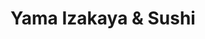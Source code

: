 ---
layout: place
title: "Yama Izakaya & Sushi"
permalink: /texas/plano/yama-izakaya-sushi.html
stateAbbr: TX
stateName: Texas
cityName: Plano
place_id: ChIJEb5HlsI8TIYRHhA6unltrZE
photos:
  - name: >-
      places/ChIJEb5HlsI8TIYRHhA6unltrZE/photos/AeeoHcJ6yyTorgib4C2jrQlDQtovMQa-fJSC9u5aSyAjqi9SJIY-HFS9tyQpPlKLepfuOIBZfFjCWcgLAsRaxdxt-uz51O4E20xM2zlAkkT9qSj2rbi5sw57IomEwDfxvyM7r8CDJ8eH95lJD9jlLpFhDXWlGy9RolUNNFOCHxkONgIrGCQ0sUqGRolmz2eGezvStbtAKxAwS440QMs_DKLgpv4aStjtlhtZ97S4hVANyZTAD4aePrviBp1gAZzHlHIJL7OnmsE7DQcOlT7j92yyajo_4AFpbq0kxJzX00G1NsYtog
    widthPx: 1000
    heightPx: 750
    authorAttributions:
      - displayName: Yama Izakaya & Sushi
        uri: https://maps.google.com/maps/contrib/109354164808315980218
        photoUri: >-
          https://lh3.googleusercontent.com/a-/ALV-UjWRONMbblqcRlitEBcVJR0x5kFoIbMhac-t9UlpKVmJF9Jsgow=s100-p-k-no-mo
    flagContentUri: >-
      https://www.google.com/local/imagery/report/?cb_client=maps_api_places.places_api&image_key=!1e10!2sAF1QipOEV-UDmRe6BrWsIRzqex8HSnh_dWw3l0r93_ny&hl=en-US
    googleMapsUri: >-
      https://www.google.com/maps/place//data=!3m4!1e2!3m2!1sAF1QipOEV-UDmRe6BrWsIRzqex8HSnh_dWw3l0r93_ny!2e10!4m2!3m1!1s0x864c3cc29647be11:0x91ad6d79ba3a101e
  - name: >-
      places/ChIJEb5HlsI8TIYRHhA6unltrZE/photos/AeeoHcJNwa0bIITZX1MkP9aN-_pJExu0dkbXuji18iX9OVnteZrU94yIUHgO1pnddpSCLczAWl-StwCDBM14_irxbyyzx6JBSi7OMM6hn5FDMNUkMSfmQ8KcDpNQw_JSm2xYKygsEaOm8IQCGvQ4xXuAQ9nuSgmt-AqlqHdcvH5XCphiRhyeMCox6rk-fqXNcGF_QT1g1eFzNanYcSlXQe23nmNptH5h-0nXmFBsrjzXmsqdVF_EjdwHnRBmB10SP-C_7kMDRS7fCIoi7WE6Bq-nXIJBmYK-fW3Wv52w5lew7umkoQ
    widthPx: 1080
    heightPx: 608
    authorAttributions:
      - displayName: Yama Izakaya & Sushi
        uri: https://maps.google.com/maps/contrib/109354164808315980218
        photoUri: >-
          https://lh3.googleusercontent.com/a-/ALV-UjWRONMbblqcRlitEBcVJR0x5kFoIbMhac-t9UlpKVmJF9Jsgow=s100-p-k-no-mo
    flagContentUri: >-
      https://www.google.com/local/imagery/report/?cb_client=maps_api_places.places_api&image_key=!1e10!2sAF1QipNFp0jy9k_rRw8pp9spwFOPYNoC7pOVGpI2_n76&hl=en-US
    googleMapsUri: >-
      https://www.google.com/maps/place//data=!3m4!1e2!3m2!1sAF1QipNFp0jy9k_rRw8pp9spwFOPYNoC7pOVGpI2_n76!2e10!4m2!3m1!1s0x864c3cc29647be11:0x91ad6d79ba3a101e
  - name: >-
      places/ChIJEb5HlsI8TIYRHhA6unltrZE/photos/AeeoHcIOxTRePkl6H7clDElrTDdzO-jKVKfJDVEiFNn5CWVbTCKAjQRm3Na1w3pnbsg93jniWvC1hr-k1PDfQeOmaUUjwhw9Qh7PHHrWRRYuLgljJGUrmYpu6SfStjE8A5cUqCUbH80JTtKXJw6PVH-EXnL75Ec5jaCAEvONbG3c8m5drw9W7TnNV8nBrr0qye8YtHrCN_Ui0zdhZejj0SYJM1NVe1ireRvFXXgmaVcSnkkwavdpxsoYGvu_urd26MqTVi5WK7YiIbLeg9B69BPuYn9pVTS9P338xVF6LveYA1EkE6fiSFlNbWBMS-uM_9ZdoD6j5_cbF5mhvv2-sTEyMY8pUJ3U6ykDrPyycz7hkYqnW-eLiZfuNSbFotnmUAd1piBGJX7s3Fn3RTsTTvl6cBhwkZNvJGuUlafdPcLELPzjP-GY
    widthPx: 4032
    heightPx: 2268
    authorAttributions:
      - displayName: Sushi Mellon
        uri: https://maps.google.com/maps/contrib/107474156140099202885
        photoUri: >-
          https://lh3.googleusercontent.com/a/ACg8ocIxxW22x-eAtwwj6t63gmmkyX_jLtJ9iO0Lq4W6tcsX0jxYbEE=s100-p-k-no-mo
    flagContentUri: >-
      https://www.google.com/local/imagery/report/?cb_client=maps_api_places.places_api&image_key=!1e10!2sCIHM0ogKEICAgMCwzLjCoAE&hl=en-US
    googleMapsUri: >-
      https://www.google.com/maps/place//data=!3m4!1e2!3m2!1sCIHM0ogKEICAgMCwzLjCoAE!2e10!4m2!3m1!1s0x864c3cc29647be11:0x91ad6d79ba3a101e
  - name: >-
      places/ChIJEb5HlsI8TIYRHhA6unltrZE/photos/AeeoHcKrdDgsTOfJ3zykB1rh_cafbGpu4wM-VFT0VSfX40QSpZKvwB9F8pLPHFq4atcgJr7NZ36HtXuiwT3NYFju5Kjcd4cwDjVvYt1zXB8ubHuWd1KHB-d_tXCtzQ3xfGCy4dCI-iYviZQoOajRP8gllUQDaJGcEUzrw5GMvNtMG88g-IMwXle-HuGvKQAoykvt1aEOTYkzeja6o6mfEsDieWv0d-DeTMTg4f5NECTnBa_MnZRNGG2AxUdxRkWTVE-iITJxJ8_Uj9X_o256dZre3odaAzOuUr0Zkujcepa4S_DZIuWO4pkiI5xI4PRCyWVhMqTyHY3lD8K0sc_K9ZlvfS33IRCYfwVrFH-SPksaw14Qc5m0ZIYvqa3yvL-A3l6w6KIjSDM2KuSO7_NLwVzxeYADXV_L6zmHAzXClQf_wUVf9w
    widthPx: 4800
    heightPx: 3600
    authorAttributions:
      - displayName: James Circle (Acorn)
        uri: https://maps.google.com/maps/contrib/100525121091659997536
        photoUri: >-
          https://lh3.googleusercontent.com/a-/ALV-UjVbK0ZPEHhqjsNB6KyvJK9Nr86cbaJSCsKknPyTLdpTkewdDVhrGA=s100-p-k-no-mo
    flagContentUri: >-
      https://www.google.com/local/imagery/report/?cb_client=maps_api_places.places_api&image_key=!1e10!2sCIHM0ogKEICAgIDntfDNYA&hl=en-US
    googleMapsUri: >-
      https://www.google.com/maps/place//data=!3m4!1e2!3m2!1sCIHM0ogKEICAgIDntfDNYA!2e10!4m2!3m1!1s0x864c3cc29647be11:0x91ad6d79ba3a101e
  - name: >-
      places/ChIJEb5HlsI8TIYRHhA6unltrZE/photos/AeeoHcJAdebjmQZwR92jhRjWSSc_jJAuW390kN0b_T1qrg1VPR7B6FFdMy6U-kdQIOu8He027bTvQ80X_z8Cs9_RPpBDSWR4dBFQN73E8FGVQSvs4sSd3JE8U1rSr0pYzK_Q5Y1n_hojthgZLy4g88toTAEhN7bmEwlOOPxn2XHMhZ5E3OgBWNYAU3eUyXzWuILJrEra8HPUK3CFKWlFL8HWwXk9z-jCbPaF-pqwiyQGh9in0-s0EUelexup84ECDYb4dk8ADlNc6-nap_rW3skwl_tPXcaRxASvUXUR2cn8ThAxqhGwuGumXQYanV4L_LNsN579OfN5rEJlYlvRX8PeIQDQmUeq_xetEbTi6uAtiC-rL7SrBj1VlqtPQI3_Na_BtAy4un5Vi2vQnKyDTVNziugbX6rbu_cXLu8DJvyWz0c
    widthPx: 4032
    heightPx: 2268
    authorAttributions:
      - displayName: Sushi Mellon
        uri: https://maps.google.com/maps/contrib/107474156140099202885
        photoUri: >-
          https://lh3.googleusercontent.com/a/ACg8ocIxxW22x-eAtwwj6t63gmmkyX_jLtJ9iO0Lq4W6tcsX0jxYbEE=s100-p-k-no-mo
    flagContentUri: >-
      https://www.google.com/local/imagery/report/?cb_client=maps_api_places.places_api&image_key=!1e10!2sCIHM0ogKEICAgMCwzLjCIA&hl=en-US
    googleMapsUri: >-
      https://www.google.com/maps/place//data=!3m4!1e2!3m2!1sCIHM0ogKEICAgMCwzLjCIA!2e10!4m2!3m1!1s0x864c3cc29647be11:0x91ad6d79ba3a101e
  - name: >-
      places/ChIJEb5HlsI8TIYRHhA6unltrZE/photos/AeeoHcLVHxc2zXBTh2RQEjCqpzDKvYvE_G2WU7MfmXzFkKied0jpLoLfZQQ1dHh-UU3QrWplL4nRd9u4TjHjyHtXTjDO_1OgX8iJQLV_jWDUwOJ5mNJ7GT5udWljYAK-EpgV2o03TiUwE7ekn5CkXVDB-IXXwoRSO2RSZ0fX4_2mUaIYENAWeOe9eidA6sWlyRf6RjQgQoe70Z-l81Lxa6BqkG8QFEifv7DgmfQ0vwLJfulGsJSVLqDMSPbmFDynLek5d5Xqo44UuJ0i_7KXWxTkE3MJR5BBdbR38HhLsxkWuhg5HhXsl7yG-XbaSr9xTTT9HSDKznoIoeuvr7lSmOGkL2wr2Ry3FjOfnBWjADnr958H2BxMWhHbft-ifjx553bAHCO7TXpvja-55gKvC1nV9fMeRm3J3ftyqXgebYgkmOO9wg
    widthPx: 3024
    heightPx: 4032
    authorAttributions:
      - displayName: Stephanie Eao
        uri: https://maps.google.com/maps/contrib/107582372666770661552
        photoUri: >-
          https://lh3.googleusercontent.com/a-/ALV-UjWWlQ2iH2nBOTcg_H-cbLDwRpFA2mq5BJx1rh6UpD0FV2e-FbT9=s100-p-k-no-mo
    flagContentUri: >-
      https://www.google.com/local/imagery/report/?cb_client=maps_api_places.places_api&image_key=!1e10!2sCIHM0ogKEICAgMCghKu9Bw&hl=en-US
    googleMapsUri: >-
      https://www.google.com/maps/place//data=!3m4!1e2!3m2!1sCIHM0ogKEICAgMCghKu9Bw!2e10!4m2!3m1!1s0x864c3cc29647be11:0x91ad6d79ba3a101e
  - name: >-
      places/ChIJEb5HlsI8TIYRHhA6unltrZE/photos/AeeoHcJV6WUw3eeslFc40gV6qH9Q2GM0Ha8o1uc97QV2YFmSEkgLn0TWgOF324npAym-3xnUT1rXDEPmqcikdpHLhtT2_XLyzjZdojimBauckW0glhJHv_GI_JtdEpoG5GchCSCBt6-9vBaUohl1h7MDKeUerdIqSzyens3K-_miMSoAvZwA3ombXeMFBcIG3rijNmcyWCF8EQubyMnfCDObrH4h-8hcRrK0g1MskQQSP224dapL2ZR8peAzFs0IEZbpB6cpt3GsilHNV3azhwGoPZvhnemib6Fw_xUVhiNn0_SqJw9Ke8WL1yS_HWIphN3yeby0BQHIyD9rOrkqGWmNAWvTmwjqrweFfek9g-kvsOZlInIFy1FfpGAQZUnIrxPzju4H_h9Pv4w9kQHoGsNX0ZYHumqDTpUBbMeCGfVgUM0
    widthPx: 4080
    heightPx: 3072
    authorAttributions:
      - displayName: Naga Appani
        uri: https://maps.google.com/maps/contrib/102487742158379622417
        photoUri: >-
          https://lh3.googleusercontent.com/a-/ALV-UjWC-lNeGq0yaAqP-jNLzm4fgjrCmisjSyRhxL61EjbTZUyFocqkdA=s100-p-k-no-mo
    flagContentUri: >-
      https://www.google.com/local/imagery/report/?cb_client=maps_api_places.places_api&image_key=!1e10!2sCIHM0ogKEICAgICv-8HpVw&hl=en-US
    googleMapsUri: >-
      https://www.google.com/maps/place//data=!3m4!1e2!3m2!1sCIHM0ogKEICAgICv-8HpVw!2e10!4m2!3m1!1s0x864c3cc29647be11:0x91ad6d79ba3a101e
  - name: >-
      places/ChIJEb5HlsI8TIYRHhA6unltrZE/photos/AeeoHcLL5lY-fYqKXY_qN-_kNrzq8k9JsYoxzgoEmJoedBj8eUulT1xMH1XF9LNkCKazE2EYzUnYt1Eu7Uh8tn7RNY1qq9y1wFOREeSQkuUFHp77VF8qo8qdHQVoLzmOakzBlsau2pM6m3SuZLtXM2nVZTcxhvDRBwlbroyUUZkSyygJmu-TQedXZBhZINsMFRsJ3dmuzNPHfQu62man3REnbz4Mne6zEOpOeYhVVzDQ1nYNJmkoWvAA6CCFNG_fwUNBl9fUupieELq_jRarQCqK2P1Pwu_BbQ5H9ZeFp5YgGovt6TgYzb9QP2fL3vdhh8tMdjelc-CXrCm7hcDhI1iEDTk7W7-ORDOCO-YjfwOgSb677WFc5pNalCUfAJ3_Bt7rEQ3brjgNtzTu411JeaSa_8mpRLZMY9DAA5NM62SO2eWciTwP
    widthPx: 4032
    heightPx: 3024
    authorAttributions:
      - displayName: Sohei Moribe
        uri: https://maps.google.com/maps/contrib/108819157580443130396
        photoUri: >-
          https://lh3.googleusercontent.com/a-/ALV-UjX6sOoP5KO7813VK5yKu92MDl3KUiuHMaFXDvOVA3G88GZHty5FFA=s100-p-k-no-mo
    flagContentUri: >-
      https://www.google.com/local/imagery/report/?cb_client=maps_api_places.places_api&image_key=!1e10!2sCIHM0ogKEICAgICj0K-37QE&hl=en-US
    googleMapsUri: >-
      https://www.google.com/maps/place//data=!3m4!1e2!3m2!1sCIHM0ogKEICAgICj0K-37QE!2e10!4m2!3m1!1s0x864c3cc29647be11:0x91ad6d79ba3a101e
  - name: >-
      places/ChIJEb5HlsI8TIYRHhA6unltrZE/photos/AeeoHcLy1PopxUkGUH5yZJV7VBrArwmXtOrGQ42SIYf7ZmCnAqa5DC0VCFdeBrKGN5PD1Qd6Amrs9aKkRgE6meGWjnVJbjVnKc8_zyH-dMDqUVmYoq4Vit7pXjpqIGXG-NJ-CCiQAGqqr9es2IxhyKx4NsBgJHriEAqmMyxjrv7Z-Ib4XaCd-aP-XCmiD29bUwqWYknNqvpfuh91DdeqZEf0k_DGfn0MvXfctyY1YRHnny5eXvS4_RllXm6Ihgfd_3q7H8DP6en3M3lIGFrOrcAjsbtudbmp8yfFAaJn_08HbYLqJnF0jaAY3mlYGCydTGfCXXz_epA0LA-jp5u97CTepwpLBWHnvu3Vkb90NrYqjg7txxcWoCHNSTju5ZgVXTC0QRj0LyZyT0pLlGS0Vs3KXY_P3qhp8Xtn0Suf1iXiZx8xaw
    widthPx: 4800
    heightPx: 3600
    authorAttributions:
      - displayName: Rinny Lewis
        uri: https://maps.google.com/maps/contrib/103380933723513873842
        photoUri: >-
          https://lh3.googleusercontent.com/a/ACg8ocLp_zR_3V98vtgxESYu5zLsxVkqgPCH1QTJc_UXUQc5vjS7Qw=s100-p-k-no-mo
    flagContentUri: >-
      https://www.google.com/local/imagery/report/?cb_client=maps_api_places.places_api&image_key=!1e10!2sCIHM0ogKEICAgIC5osb8ZA&hl=en-US
    googleMapsUri: >-
      https://www.google.com/maps/place//data=!3m4!1e2!3m2!1sCIHM0ogKEICAgIC5osb8ZA!2e10!4m2!3m1!1s0x864c3cc29647be11:0x91ad6d79ba3a101e
  - name: >-
      places/ChIJEb5HlsI8TIYRHhA6unltrZE/photos/AeeoHcKZPlZt4jFtm1qmyf23gFNs3LLDZmKADcVw7eY6rUbifBdbbXbOnLyhL35ppdMpVotC4KgIN6n-owArBL-jVqkjuRUiu72vALQXb7vFlY8MrADpvBqfWKSVumh9b4wys8jE-PctQxxfFXfWq_hN1bKXNebbgO2mipU7LflpgCoJkL50SQEWcsciQriFmqqN46JwnVMkR2eqVe12fx9IITAnVSS3SNGz5R0gbClDsxNR4th3hMvbI94CZCfMqFWqKWrQle7Irhh97MyAs8suTczYB5AZm3uqGfYZFqnZey1HDO3wkq53uZy65LXBM0iFE7511tRBBItLybS5-A6lG-4gIdJn6SF5qtNvhYuSDgVpVZFKVS-RYF4IB-DY9bixBr5DTAW4b-qZFRu9Xbupwm1BKzMZJP8xCX8PRsacK4Ub-g
    widthPx: 1707
    heightPx: 1280
    authorAttributions:
      - displayName: Raina Wong
        uri: https://maps.google.com/maps/contrib/115974444012454184756
        photoUri: >-
          https://lh3.googleusercontent.com/a-/ALV-UjVRdlRnuidOlckX0oS6THkg6DUIX6yxzAGFAbrFM7BohB43ph0H=s100-p-k-no-mo
    flagContentUri: >-
      https://www.google.com/local/imagery/report/?cb_client=maps_api_places.places_api&image_key=!1e10!2sCIHM0ogKEICAgICv1reSfg&hl=en-US
    googleMapsUri: >-
      https://www.google.com/maps/place//data=!3m4!1e2!3m2!1sCIHM0ogKEICAgICv1reSfg!2e10!4m2!3m1!1s0x864c3cc29647be11:0x91ad6d79ba3a101e
address: '8600 Preston Rd #120, Plano, TX 75024, USA'
street: '8600 Preston Rd #120'
city: Plano
state: TX
zip: '75024'
country: USA
neighborhood: null
latitude: '33.094935'
longitude: '-96.804445'
accessibility_options:
  wheelchairAccessibleParking: true
  wheelchairAccessibleEntrance: true
  wheelchairAccessibleRestroom: true
  wheelchairAccessibleSeating: true
business_status: OPERATIONAL
name: Yama Izakaya & Sushi
google_maps_links:
  directionsUri: >-
    https://www.google.com/maps/dir//''/data=!4m7!4m6!1m1!4e2!1m2!1m1!1s0x864c3cc29647be11:0x91ad6d79ba3a101e!3e0
  placeUri: https://maps.google.com/?cid=10497166676053331998
  writeAReviewUri: >-
    https://www.google.com/maps/place//data=!4m3!3m2!1s0x864c3cc29647be11:0x91ad6d79ba3a101e!12e1
  reviewsUri: >-
    https://www.google.com/maps/place//data=!4m4!3m3!1s0x864c3cc29647be11:0x91ad6d79ba3a101e!9m1!1b1
  photosUri: >-
    https://www.google.com/maps/place//data=!4m3!3m2!1s0x864c3cc29647be11:0x91ad6d79ba3a101e!10e5
primary_type: Japanese Restaurant
opening_hours:
  regular: null
  current: null
secondary_opening_hours:
  regular:
    weekdayDescriptions: null
    type: null
  current:
    weekdayDescriptions: null
    type: null
phone: null
price_level: null
price_range: null
rating: null
rating_count: 0
website: null
description: null
reviews: null
parking_options: null
payment_options: null
allow_dogs: null
curbside_pickup: null
delivery: null
dine_in: null
good_for_children: null
good_for_groups: null
good_for_sports: null
live_music: null
menu_for_children: null
outdoor_seating: null
reservable: null
restroom: null
serves_beer: null
serves_breakfast: null
serves_brunch: null
serves_cocktails: null
serves_coffee: null
serves_dinner: null
serves_dessert: null
serves_lunch: null
serves_vegetarian_food: null
serves_wine: null
takeout: null

---